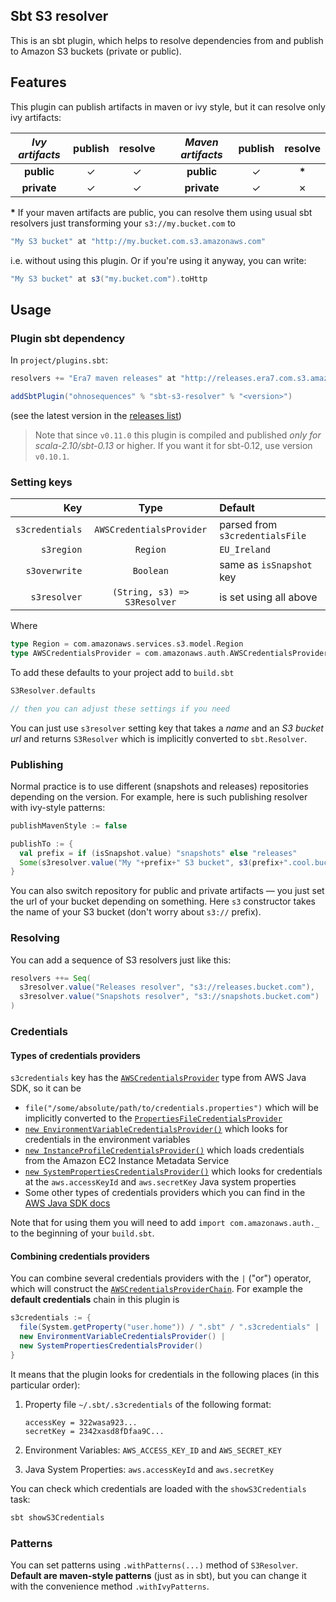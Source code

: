 ## Sbt S3 resolver

This is an sbt plugin, which helps to resolve dependencies from and publish to Amazon S3 buckets (private or public).

## Features

This plugin can publish artifacts in maven or ivy style, but it can resolve only ivy artifacts:

| _Ivy artifacts_ | publish | resolve |     | _Maven artifacts_ | publish | resolve |
| :-------------: | :-----: | :-----: | --- | :---------------: | :-----: | :-----: |
|    **public**   |    ✓    |    ✓    |     |     **public**    |    ✓    |  __*__  |
|   **private**   |    ✓    |    ✓    |     |    **private**    |    ✓    |    ✗    |

__*__ If your maven artifacts are public, you can resolve them using usual sbt resolvers just transforming your `s3://my.bucket.com` to

```scala
"My S3 bucket" at "http://my.bucket.com.s3.amazonaws.com"
```

i.e. without using this plugin. Or if you're using it anyway, you can write:

```scala
"My S3 bucket" at s3("my.bucket.com").toHttp
```


## Usage

### Plugin sbt dependency

In `project/plugins.sbt`:

```scala
resolvers += "Era7 maven releases" at "http://releases.era7.com.s3.amazonaws.com"

addSbtPlugin("ohnosequences" % "sbt-s3-resolver" % "<version>")
```

(see the latest version in the [releases list](https://github.com/ohnosequences/sbt-s3-resolver/releases))

> Note that since `v0.11.0` this plugin is compiled and published _only for scala-2.10/sbt-0.13_ or higher. If you want it for sbt-0.12, use version `v0.10.1`.

### Setting keys

|         Key         |             Type             |             Default             |
| ------------------: | :--------------------------: | :------------------------------ |
|     `s3credentials` |   `AWSCredentialsProvider`   | parsed from `s3credentialsFile` |
|          `s3region` |           `Region`           | `EU_Ireland`                    |
|       `s3overwrite` |          `Boolean`           | same as `isSnapshot` key        |
|        `s3resolver` | `(String, s3) => S3Resolver` | is set using all above          |

Where

```scala
type Region = com.amazonaws.services.s3.model.Region
type AWSCredentialsProvider = com.amazonaws.auth.AWSCredentialsProvider
```

To add these defaults to your project add to `build.sbt`

```scala
S3Resolver.defaults

// then you can adjust these settings if you need
```

You can just use `s3resolver` setting key that takes a _name_ and an _S3 bucket url_ and returns `S3Resolver` which is implicitly converted to `sbt.Resolver`.


### Publishing

Normal practice is to use different (snapshots and releases) repositories depending on the version. For example, here is such publishing resolver with ivy-style patterns:

```scala
publishMavenStyle := false

publishTo := { 
  val prefix = if (isSnapshot.value) "snapshots" else "releases"
  Some(s3resolver.value("My "+prefix+" S3 bucket", s3(prefix+".cool.bucket.com") withIvyPatterns))
}
```

You can also switch repository for public and private artifacts — you just set the url of your bucket depending on something. Here `s3` constructor takes the name of your S3 bucket (don't worry about `s3://` prefix).


### Resolving

You can add a sequence of S3 resolvers just like this:

```scala
resolvers ++= Seq(
  s3resolver.value("Releases resolver", "s3://releases.bucket.com"),
  s3resolver.value("Snapshots resolver", "s3://snapshots.bucket.com")
)
```


### Credentials

#### Types of credentials providers

`s3credentials` key has the [`AWSCredentialsProvider`](http://docs.aws.amazon.com/AWSJavaSDK/latest/javadoc/com/amazonaws/auth/AWSCredentialsProvider.html) type from AWS Java SDK, so it can be

* `file("/some/absolute/path/to/credentials.properties")` which will be implicitly converted to the [`PropertiesFileCredentialsProvider`](http://docs.aws.amazon.com/AWSJavaSDK/latest/javadoc/com/amazonaws/auth/PropertiesFileCredentialsProvider.html)
* [`new EnvironmentVariableCredentialsProvider()`](http://docs.aws.amazon.com/AWSJavaSDK/latest/javadoc/com/amazonaws/auth/EnvironmentVariableCredentialsProvider.html) which looks for credentials in the environment variables
* [`new InstanceProfileCredentialsProvider()`](http://docs.aws.amazon.com/AWSJavaSDK/latest/javadoc/com/amazonaws/auth/InstanceProfileCredentialsProvider.html) which loads credentials from the Amazon EC2 Instance Metadata Service
* [`new SystemPropertiesCredentialsProvider()`](http://docs.aws.amazon.com/AWSJavaSDK/latest/javadoc/com/amazonaws/auth/SystemPropertiesCredentialsProvider.html) which looks for credentials at the `aws.accessKeyId` and `aws.secretKey` Java system properties
* Some other types of credentials providers which you can find in the [AWS Java SDK docs](http://docs.aws.amazon.com/AWSJavaSDK/latest/javadoc/com/amazonaws/auth/AWSCredentialsProvider.html)

Note that for using them you will need to add `import com.amazonaws.auth._` to the beginning of your `build.sbt`.

#### Combining credentials providers

You can combine several credentials providers with the `|` ("or") operator, which will construct the [`AWSCredentialsProviderChain`](http://docs.aws.amazon.com/AWSJavaSDK/latest/javadoc/com/amazonaws/auth/AWSCredentialsProviderChain.html). For example the **default credentials** chain in this plugin is

```scala
s3credentials := {
  file(System.getProperty("user.home")) / ".sbt" / ".s3credentials" |
  new EnvironmentVariableCredentialsProvider() |
  new SystemPropertiesCredentialsProvider()
}
```

It means that the plugin looks for credentials in the following places (in this particular order):

1. Property file `~/.sbt/.s3credentials` of the following format:  

   ```properties
   accessKey = 322wasa923...
   secretKey = 2342xasd8fDfaa9C...
   ```
2. Environment Variables: `AWS_ACCESS_KEY_ID` and `AWS_SECRET_KEY`
3. Java System Properties: `aws.accessKeyId` and `aws.secretKey`

You can check which credentials are loaded with the `showS3Credentials` task:

```bash
sbt showS3Credentials
```

### Patterns

You can set patterns using `.withPatterns(...)` method of `S3Resolver`. **Default are maven-style patterns** (just as in sbt), but you can change it with the convenience method `.withIvyPatterns`.
